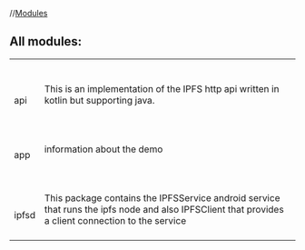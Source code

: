 //[Modules](-modules.md)



## All modules:  
  
|  |  | 
|---|---|
| <br><br>api  <br>| <br><br>This is an implementation of the IPFS http api written in kotlin but supporting java.<br><br>
| <br><br>app  <br>| <br><br>information about the demo<br><br>
| <br><br>ipfsd  <br>| <br><br>This package contains the IPFSService android service that runs the ipfs node and also IPFSClient that provides a client connection to the service<br><br>

